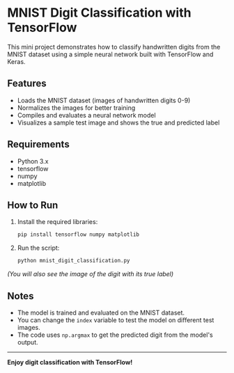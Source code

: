 # MNIST Digit Classification with TensorFlow

This mini project demonstrates how to classify handwritten digits from the MNIST dataset using a simple neural network built with TensorFlow and Keras.

## Features

- Loads the MNIST dataset (images of handwritten digits 0-9)
- Normalizes the images for better training
- Compiles and evaluates a neural network model
- Visualizes a sample test image and shows the true and predicted label

## Requirements

- Python 3.x
- tensorflow
- numpy
- matplotlib

## How to Run

1. Install the required libraries:
    ```bash
    pip install tensorflow numpy matplotlib
    ```
2. Run the script:
    ```bash
    python mnist_digit_classification.py
    ```


*(You will also see the image of the digit with its true label)*

## Notes

- The model is trained and evaluated on the MNIST dataset.
- You can change the `index` variable to test the model on different test images.
- The code uses `np.argmax` to get the predicted digit from the model's output.

---

**Enjoy digit classification with TensorFlow!**